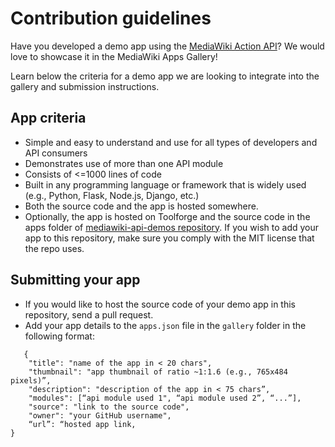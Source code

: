 # Contribution guidelines
Have you developed a demo app using the [MediaWiki Action API](https://www.mediawiki.org/wiki/API:Main_page)? We would love to showcase it in the MediaWiki Apps Gallery!
 
Learn below the criteria for a demo app we are looking to integrate into the gallery and submission instructions.

## App criteria
- Simple and easy to understand and use for all types of developers and API consumers
- Demonstrates use of more than one API module
- Consists of <=1000 lines of code
- Built in any programming language or framework that is widely used (e.g., Python, Flask, Node.js, Django, etc.)
- Both the source code and the app is hosted somewhere.
- Optionally, the app is hosted on Toolforge and the source code in the apps folder of [mediawiki-api-demos repository](https://github.com/wikimedia/mediawiki-api-demos). If you wish to add your app to this repository, make sure you comply with the MIT license that the repo uses.

## Submitting your app
  - If you would like to host the source code of your demo app in this repository, send a pull request.
  - Add your app details to the `apps.json` file in the `gallery` folder in the following format:
  ```
     {
      "title": "name of the app in < 20 chars", 
      "thumbnail": "app thumbnail of ratio ~1:1.6 (e.g., 765x484 pixels)”,
      "description": "description of the app in < 75 chars”,
      "modules": [“api module used 1", “api module used 2”, “...”], 
      "source": "link to the source code",
      "owner": "your GitHub username",
      “url”: “hosted app link,
  }
  ```

